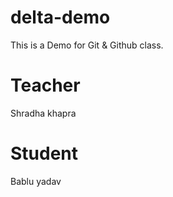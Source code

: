 # delta-demo
This is a Demo for Git &amp; Github class.

# Teacher
Shradha khapra

# Student
Bablu yadav
